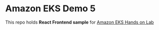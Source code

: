# Amazon EKS Demo 5
This repo holds **React Frontend sample** for [Amazon EKS Hands on Lab](https://master.d3s71i2n51x60t.amplifyapp.com/ko/)
